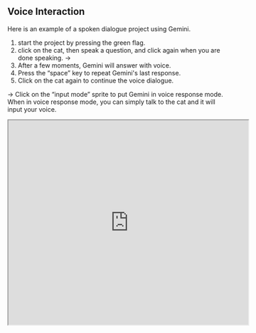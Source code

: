 ## Voice Interaction

Here is an example of a spoken dialogue project using Gemini.

1. start the project by pressing the green flag.
2. click on the cat, then speak a question, and click again when you are done speaking. ->
3. After a few moments, Gemini will answer with voice.
4. Press the “space” key to repeat Gemini's last response.
5. Click on the cat again to continue the voice dialogue.

-> Click on the “input mode” sprite to put Gemini in voice response mode. When in voice response mode, you can simply talk to the cat and it will input your voice.

<iframe src="https://xcratch.github.io/editor/player#https://yokobond.github.io/xcx-gai/docs/GAI-Voice-Chat.sb3" width="540px" height="460px" allow="microphone"></iframe>
